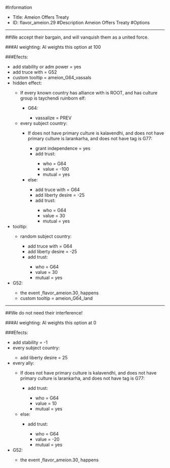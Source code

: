 #Information
 - Title: Ameion Offers Treaty
 - ID: flavor_ameion.29
#Description
Ameion Offers Treaty
#Options

___
##We accept their bargain, and will vanquish them as a united force.

###AI weighting:
AI weights this option at 100


###Efects:<ul><li>add stability or adm power = yes</li><li>add truce with = G52</li><li>custom tooltip = ameion_G64_vassals</li><li>hidden effect:</li><ul><li>If every known country has alliance with is ROOT, and  has culture group is taychendi ruinborn elf:</li><ul><li>G64:</li><ul><li>vassalize = PREV</li></ul></ul><li>every subject country:</li><ul><li>If does not have primary culture is kalavendhi, and does not have primary culture is larankarha, and does not have tag is G77:</li><ul><li>grant independence = yes</li><li>add trust:</li><ul><li>who = G64</li><li>value = -100</li><li>mutual = yes</li></ul></ul><li>else:</li><ul><li>add truce with = G64</li><li>add liberty desire = -25</li><li>add trust:</li><ul><li>who = G64</li><li>value = 30</li><li>mutual = yes</li></ul></ul></ul></ul><li>tooltip:</li><ul><li>random subject country:</li><ul><li>add truce with = G64</li><li>add liberty desire = -25</li><li>add trust:</li><ul><li>who = G64</li><li>value = 30</li><li>mutual = yes</li></ul></ul></ul><li>G52:</li><ul><li>the event ˻flavor_ameion.30˼ happens</li><li>custom tooltip = ameion_G64_land</li></ul></ul>

___
##We do not need their interference!

###AI weighting:
AI weights this option at 0


###Efects:<ul><li>add stability = -1</li><li>every subject country:</li><ul><li>add liberty desire = 25</li></ul><li>every ally:</li><ul><li>If does not have primary culture is kalavendhi, and does not have primary culture is larankarha, and does not have tag is G77:</li><ul><li>add trust:</li><ul><li>who = G64</li><li>value = 10</li><li>mutual = yes</li></ul></ul><li>else:</li><ul><li>add trust:</li><ul><li>who = G64</li><li>value = -20</li><li>mutual = yes</li></ul></ul></ul><li>G52:</li><ul><li>the event ˻flavor_ameion.30˼ happens</li></ul></ul>
